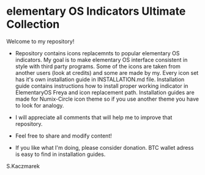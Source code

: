 # elementary OS Indicators Ultimate Collection

Welcome to my repository!

* Repository contains icons replacemnts to popular elementary OS indicators. My goal is to make elementary OS interface consistent in style with third party programs. Some of the icons are taken from another users (look at credits) and some are made by my. Every icon set has it's own installation guide in INSTALLATION.md file. Installation guide contains instructions how to install proper working indicator in ElementaryOS Freya and icon replacement path. Installation guides are made for Numix-Circle icon theme so if you use another theme you have to look for analogy.

* I will appreciate all comments that will help me to improve that repository.

* Feel free to share and modify content!

* If you like what I'm doing, please consider donation. BTC wallet adress is easy to find in installation guides.

S.Kaczmarek

